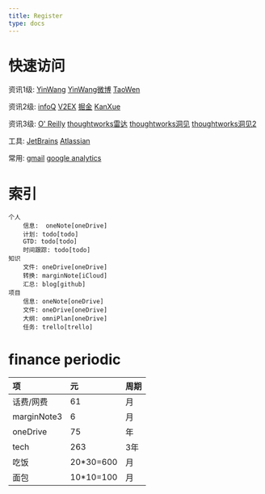 ```yaml
---
title: Register
type: docs
---
```


# 快速访问
资讯1级:
[YinWang](http://yinwang.org "")
[YinWang微博](https://www.weibo.com/u/6347862377?is_hot=1#_loginLayer_1570797857600 "")
[TaoWen](https://www.zhihu.com/people/tao-wen-54/pins "")
<br/>

资讯2级:
[infoQ](https://www.infoq.cn/ "")
[V2EX](https://www.v2ex.com/ "")
[掘金](https://juejin.im/ "")
[KanXue](https://bbs.pediy.com/ "")
<br/>

资讯3级:
[O' Reilly](http://www.oreilly.com.cn "")
[thoughtworks雷达](https://www.thoughtworks.com/cn/radar "")
[thoughtworks洞见](http://insights.thoughtworkers.org/ "")
[thoughtworks洞见2](https://insights.thoughtworks.cn/ "")
<br/>

工具:
[JetBrains](https://www.jetbrains.com "")
[Atlassian](https://www.atlassian.com/ "")
<br/>

常用:
[gmail](https://mail.google.com/mail/u/0/#inbox "")
[google analytics](https://analytics.google.com/analytics/web/provision/#/a154152836w217548796p207665683/admin/tracking/tracking-code/ "")


# 索引
    个人
        信息:  oneNote[oneDrive]
        计划: todo[todo]
        GTD: todo[todo]
        时间跟踪: todo[todo]
    知识
        文件: oneDrive[oneDrive]
        转换: marginNote[iCloud]
        汇总: blog[github]
    项目
        信息: oneNote[oneDrive]
        文件: oneDrive[oneDrive]
        大纲: omniPlan[oneDrive]
        任务: trello[trello]

# finance periodic
|项                     |元             |周期       |
|:----------------------|:--------------|:----------|
|话费/网费              |61             |月         |
|marginNote3            |6              |月         | 
|oneDrive               |75             |年         | 
|tech                   |263            |3年        |
|吃饭                   |20*30=600      |月         |
|面包                   |10*10=100      |月         |